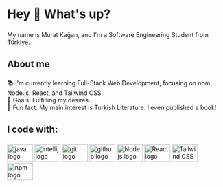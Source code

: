 <h1 align="left">Hey 👋 What's up?</h1>

###

<p align="left">My name is Murat Kağan, and I'm a Software Engineering Student from Türkiye.</p>

###

<h2 align="left">About me</h2>

###

<p align="left">
  📚 I'm currently learning Full-Stack Web Development, focusing on npm, Node.js, React, and Tailwind CSS.<br>
  🎯 Goals: Fulfilling my desires<br>
  🎲 Fun fact: My main interest is Turkish Literature. I even published a book!
</p>

###

<h2 align="left">I code with:</h2>

###

<div align="left">
  <img src="https://cdn.jsdelivr.net/gh/devicons/devicon/icons/java/java-original-wordmark.svg" height="40" width="60" alt="java logo" />
  <img src="https://cdn.jsdelivr.net/gh/devicons/devicon/icons/intellij/intellij-original.svg" height="40" width="60" alt="intellij logo" />
  <img src="https://cdn.jsdelivr.net/gh/devicons/devicon/icons/git/git-plain.svg" height="40" width="60" alt="git logo" />
  <img src="https://cdn.jsdelivr.net/gh/devicons/devicon/icons/github/github-original.svg" height="40" width="60" alt="github logo" />
  <img src="https://cdn.jsdelivr.net/gh/devicons/devicon/icons/nodejs/nodejs-original-wordmark.svg" height="40" width="60" alt="Node.js logo" />
  <img src="https://cdn.jsdelivr.net/gh/devicons/devicon/icons/react/react-original-wordmark.svg" height="40" width="60" alt="React logo" />
  <img src="https://cdn.jsdelivr.net/gh/devicons/devicon/icons/tailwindcss/tailwindcss-plain.svg" height="40" width="60" alt="Tailwind CSS logo" />
  <img src="https://cdn.jsdelivr.net/gh/devicons/devicon/icons/npm/npm-original-wordmark.svg" height="40" width="60" alt="npm logo" />
</div>
